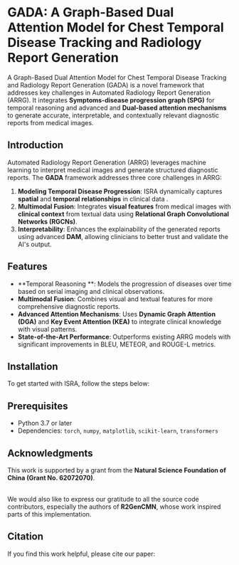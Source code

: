 # GADA: A Graph-Based Dual Attention Model for Chest Temporal Disease Tracking and Radiology Report Generation

 A Graph-Based Dual Attention Model for Chest Temporal Disease Tracking and Radiology Report Generation (GADA) is a novel framework that addresses key challenges in Automated Radiology Report Generation (ARRG). It integrates **Symptoms-disease progression graph (SPG)** for temporal reasoning and advanced and **Dual-based attention mechanisms** to generate accurate, interpretable, and contextually relevant diagnostic reports from medical images. 


## Introduction

Automated Radiology Report Generation (ARRG) leverages machine learning to interpret medical images and generate structured diagnostic reports. The **GADA** framework addresses three core challenges in ARRG:

1. **Modeling Temporal Disease Progression**: ISRA dynamically captures **spatial** and **temporal relationships** in clinical data .
2. **Multimodal Fusion**: Integrates **visual features** from medical images with **clinical context** from textual data using **Relational Graph Convolutional Networks (RGCNs)**.
3. **Interpretability**: Enhances the explainability of the generated reports using advanced **DAM**, allowing clinicians to better trust and validate the AI's output.

## Features

- **Temporal Reasoning **: Models the progression of diseases over time based on serial imaging and clinical observations.
- **Multimodal Fusion**: Combines visual and textual features for more comprehensive diagnostic reports.
- **Advanced Attention Mechanisms**: Uses **Dynamic Graph Attention (DGA)** and **Key Event Attention (KEA)** to integrate clinical knowledge with visual patterns.
- **State-of-the-Art Performance**: Outperforms existing ARRG models with significant improvements in BLEU, METEOR, and ROUGE-L metrics.
  
## Installation

To get started with ISRA, follow the steps below:

## Prerequisites

- Python 3.7 or later
- Dependencies: `torch`, `numpy`, `matplotlib`, `scikit-learn`, `transformers`

## Acknowledgments

This work is supported by a grant from the **Natural Science Foundation of China (Grant No. 62072070)**.  <br><br>

We would also like to express our gratitude to all the source code contributors, especially the authors of **R2GenCMN**, whose work inspired parts of this implementation.


## Citation
If you find this work helpful, please cite our paper:<br>
```bibtex


```


